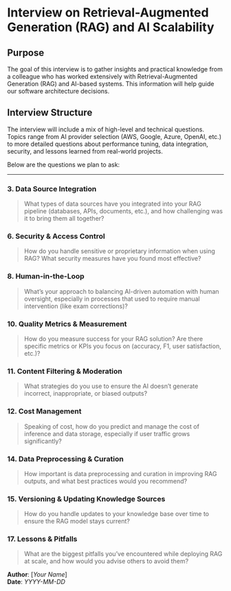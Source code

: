 # Interview on Retrieval-Augmented Generation (RAG) and AI Scalability

## Purpose

The goal of this interview is to gather insights and practical knowledge from a colleague who has worked extensively with Retrieval-Augmented Generation (RAG) and AI-based systems. This information will help guide our software architecture decisions.

## Interview Structure

The interview will include a mix of high-level and technical questions. Topics range from AI provider selection (AWS, Google, Azure, OpenAI, etc.) to more detailed questions about performance tuning, data integration, security, and lessons learned from real-world projects.

Below are the questions we plan to ask:

---

<!-- ### 1. **Platform & Provider Selection**
> Which AI platform providers (e.g., AWS, Google, Azure, or others) have you used for RAG-based solutions, and why did you choose them? -->

<!-- ### 2. **Core Components of RAG**
> Could you walk me through the main components of a RAG architecture and how they fit together (retriever, reader, knowledge source, etc.)? -->

### 3. **Data Source Integration**
> What types of data sources have you integrated into your RAG pipeline (databases, APIs, documents, etc.), and how challenging was it to bring them all together?

<!-- ### 4. **Scaling Approaches**
> When going from a few hundred users to thousands, what are the most significant technical considerations for scaling a RAG system? -->

<!-- ### 5. **Performance Tuning**
> Have you encountered latency or throughput issues in your RAG solutions, and what strategies did you use to improve performance? -->

### 6. **Security & Access Control**
> How do you handle sensitive or proprietary information when using RAG? What security measures have you found most effective?

<!-- ### 7. **Trade-offs in Model Selection**
> What are your thoughts on using large pre-trained models vs. smaller, more specialized models for RAG? When do you decide one is more appropriate than the other? -->

### 8. **Human-in-the-Loop**
> What’s your approach to balancing AI-driven automation with human oversight, especially in processes that used to require manual intervention (like exam corrections)?

<!-- ### 9. **Tooling & Frameworks**
> Which libraries or frameworks (e.g., Hugging Face, Haystack, LangChain) have been most helpful for building RAG pipelines? -->

### 10. **Quality Metrics & Measurement**
> How do you measure success for your RAG solution? Are there specific metrics or KPIs you focus on (accuracy, F1, user satisfaction, etc.)?

### 11. **Content Filtering & Moderation**
> What strategies do you use to ensure the AI doesn’t generate incorrect, inappropriate, or biased outputs?

### 12. **Cost Management**
> Speaking of cost, how do you predict and manage the cost of inference and data storage, especially if user traffic grows significantly?

<!-- ### 13. **Retrieval Engine Selection**
> What influenced your choice of retrieval engine (e.g., Elasticsearch, Pinecone, or vector databases like Milvus)? Any particular pros and cons? -->

### 14. **Data Preprocessing & Curation**
> How important is data preprocessing and curation in improving RAG outputs, and what best practices would you recommend?

### 15. **Versioning & Updating Knowledge Sources**
> How do you handle updates to your knowledge base over time to ensure the RAG model stays current?

<!-- ### 16. **Iterative Experimentation**
> What kind of experimentation process do you follow when iterating on the RAG pipeline (A/B testing, user feedback loops, etc.)? -->

### 17. **Lessons & Pitfalls**
> What are the biggest pitfalls you’ve encountered while deploying RAG at scale, and how would you advise others to avoid them?

**Author**: [*Your Name*]  
**Date**: *YYYY-MM-DD*
